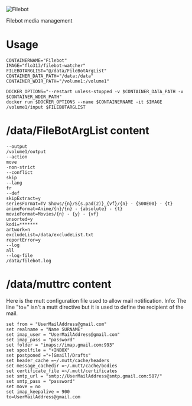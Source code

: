 ![Filebot](https://www.filebot.net/images/filebot.logo.svg)

Filebot media management
 
# Usage
```
CONTAINERNAME="Filebot"
IMAGE="flo313/filebot-watcher"
FILEBOTARGLIST="@/data/FileBotArgList"
CONTAINER_DATA_PATH="/data:/data"
CONTAINER_WDIR_PATH="/volume1:/volume1"

DOCKER_OPTIONS="--restart unless-stopped -v $CONTAINER_DATA_PATH -v $CONTAINER_WDIR_PATH"
docker run $DOCKER_OPTIONS --name $CONTAINERNAME -it $IMAGE /volume1/input $FILEBOTARGLIST
```

# /data/FileBotArgList content
```
--output
/volume1/output
--action
move
-non-strict
--conflict
skip
--lang
fr
--def
skipExtract=y
seriesFormat=TV Shows/{n}/S{s.pad(2)}_{vf}/{n} - {S00E00} - {t}
animeFormat=Anime/{n}/{n} - {absolute} - {t}
movieFormat=Movies/{n} - {y} - {vf}
unsorted=y
kodi=*******
artwork=n
excludeList=/data/excludeList.txt
reportError=y
--log
all
--log-file
/data/filebot.log
```
# /data/muttrc content
Here is the mutt configuration file used to allow mail notification.
Info: The line "to=" isn't a mutt directive but it is used to define 
the recipient of the mail.
```
set from = "UserMailAddress@gmail.com"
set realname = "Name SURNAME"
set imap_user = "UserMailAddress@gmail.com"
set imap_pass = "password"
set folder = "imaps://imap.gmail.com:993"
set spoolfile = "+INBOX"
set postponed ="+[Gmail]/Drafts"
set header_cache =~/.mutt/cache/headers
set message_cachedir =~/.mutt/cache/bodies
set certificate_file =~/.mutt/certificates
set smtp_url = "smtp://UserMailAddress@smtp.gmail.com:587/"
set smtp_pass = "password"
set move = no 
set imap_keepalive = 900
to=UserMailAddress@gmail.com
```
